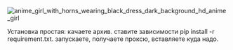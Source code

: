 ![anime_girl_with_horns_wearing_black_dress_dark_background_hd_anime_girl](https://github.com/user-attachments/assets/1db16107-b2b3-4079-ae4c-1a487ed97b6b)

Установка простая:
качаете архив.
ставите зависимости pip install -r requirement.txt.
запускаете, получаете проксю, вставляете куда надо. 
